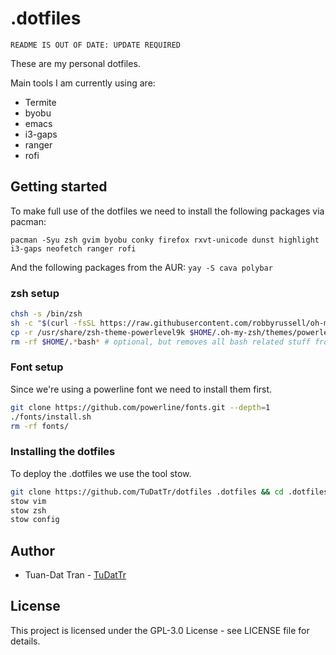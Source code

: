 # .dotfiles

```
README IS OUT OF DATE: UPDATE REQUIRED
```
These are my personal dotfiles.

Main tools I am currently using are:

- Termite
- byobu
- emacs
- i3-gaps
- ranger
- rofi

## Getting started

To make full use of the dotfiles we need to install the following packages via pacman:

`pacman -Syu zsh gvim byobu conky firefox rxvt-unicode dunst highlight i3-gaps neofetch ranger rofi`

And the following packages from the AUR:
`yay -S cava polybar`

### zsh setup

```sh
chsh -s /bin/zsh
sh -c "$(curl -fsSL https://raw.githubusercontent.com/robbyrussell/oh-my-zsh/master/tools/install.sh)"
cp -r /usr/share/zsh-theme-powerlevel9k $HOME/.oh-my-zsh/themes/powerlevel9k
rm -rf $HOME/.*bash* # optional, but removes all bash related stuff from the home directory
```

### Font setup

Since we're using a powerline font we need to install them first.

```sh
git clone https://github.com/powerline/fonts.git --depth=1
./fonts/install.sh
rm -rf fonts/
```

### Installing the dotfiles

To deploy the .dotfiles we use the tool stow.

```sh
git clone https://github.com/TuDatTr/dotfiles .dotfiles && cd .dotfiles
stow vim
stow zsh
stow config
```

## Author

- Tuan-Dat Tran - [TuDatTr](https://github.com/TuDatTr/)

## License

This project is licensed under the GPL-3.0 License - see LICENSE file for details.
